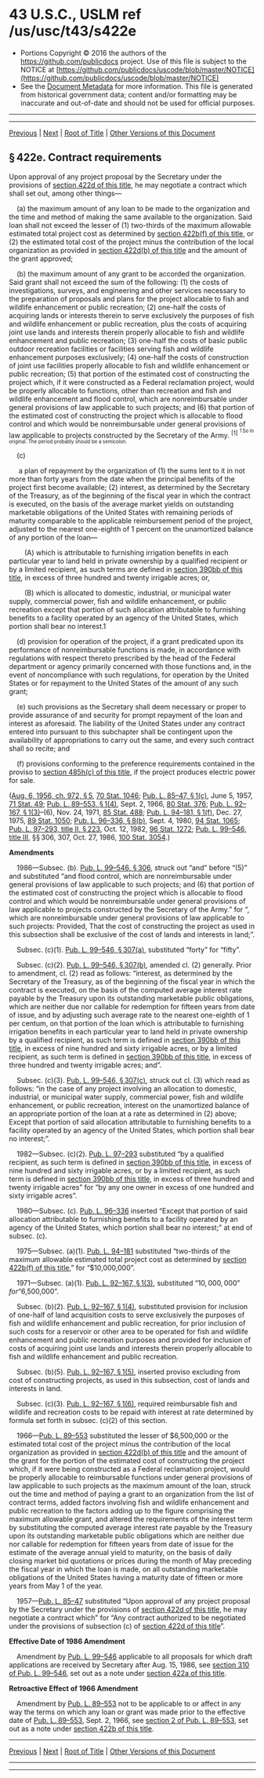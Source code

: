 ---
---

# 43 U.S.C., USLM ref /us/usc/t43/s422e

* Portions Copyright © 2016 the authors of the https://github.com/publicdocs project.
  Use of this file is subject to the NOTICE at [https://github.com/publicdocs/uscode/blob/master/NOTICE](https://github.com/publicdocs/uscode/blob/master/NOTICE)
* See the [Document Metadata](././../../../../..//README.md) for more information.
  This file is generated from historical government data; content and/or formatting may be inaccurate and out-of-date and should not be used for official purposes.

----------
----------

[Previous](./../../../../..//us/usc/t43/ch12/schIV/m__us_usc_t43_s422d.md) | [Next](./../../../../..//us/usc/t43/ch12/schIV/m__us_usc_t43_s422f.md) | [Root of Title](./../../../../../) | [Other Versions of this Document](https://publicdocs.github.io/go/links?ns=uslm&ref=%2Fus%2Fusc%2Ft43%2Fs422e)

## § 422e. Contract requirements

Upon approval of any project proposal by the Secretary under the provisions of [section 422d of this title][/us/usc/t43/s422d], he may negotiate a contract which shall set out, among other things—

    (a) the maximum amount of any loan to be made to the organization and the time and method of making the same available to the organization. Said loan shall not exceed the lesser of (1) two-thirds of the maximum allowable estimated total project cost as determined by [section 422b(f) of this title][/us/usc/t43/s422b/f], or (2) the estimated total cost of the project minus the contribution of the local organization as provided in [section 422d(b) of this title][/us/usc/t43/s422d/b] and the amount of the grant approved;

    (b) the maximum amount of any grant to be accorded the organization. Said grant shall not exceed the sum of the following: (1) the costs of investigations, surveys, and engineering and other services necessary to the preparation of proposals and plans for the project allocable to fish and wildlife enhancement or public recreation; (2) one-half the costs of acquiring lands or interests therein to serve exclusively the purposes of fish and wildlife enhancement or public recreation, plus the costs of acquiring joint use lands and interests therein properly allocable to fish and wildlife enhancement and public recreation; (3) one-half the costs of basic public outdoor recreation facilities or facilities serving fish and wildlife enhancement purposes exclusively; (4) one-half the costs of construction of joint use facilities properly allocable to fish and wildlife enhancement or public recreation; (5) that portion of the estimated cost of constructing the project which, if it were constructed as a Federal reclamation project, would be properly allocable to functions, other than recreation and fish and wildlife enhancement and flood control, which are nonreimbursable under general provisions of law applicable to such projects; and (6) that portion of the estimated cost of constructing the project which is allocable to flood control and which would be nonreimbursable under general provisions of law applicable to projects constructed by the Secretary of the Army. <sup>\[1\]</sup>  <sup><sup> 1 So in original. The period probably should be a semicolon. </sup></sup> 

    (c)

     a plan of repayment by the organization of (1) the sums lent to it in not more than forty years from the date when the principal benefits of the project first become available; (2) interest, as determined by the Secretary of the Treasury, as of the beginning of the fiscal year in which the contract is executed, on the basis of the average market yields on outstanding marketable obligations of the United States with remaining periods of maturity comparable to the applicable reimbursement period of the project, adjusted to the nearest one-eighth of 1 percent on the unamortized balance of any portion of the loan—

        (A) which is attributable to furnishing irrigation benefits in each particular year to land held in private ownership by a qualified recipient or by a limited recipient, as such terms are defined in [section 390bb of this title][/us/usc/t43/s390bb], in excess of three hundred and twenty irrigable acres; or,

        (B) which is allocated to domestic, industrial, or municipal water supply, commercial power, fish and wildlife enhancement, or public recreation except that portion of such allocation attributable to furnishing benefits to a facility operated by an agency of the United States, which portion shall bear no interest.1

    (d) provision for operation of the project, if a grant predicated upon its performance of nonreimbursable functions is made, in accordance with regulations with respect thereto prescribed by the head of the Federal department or agency primarily concerned with those functions and, in the event of noncompliance with such regulations, for operation by the United States or for repayment to the United States of the amount of any such grant;

    (e) such provisions as the Secretary shall deem necessary or proper to provide assurance of and security for prompt repayment of the loan and interest as aforesaid. The liability of the United States under any contract entered into pursuant to this subchapter shall be contingent upon the availability of appropriations to carry out the same, and every such contract shall so recite; and

    (f) provisions conforming to the preference requirements contained in the proviso to [section 485h(c) of this title][/us/usc/t43/s485h/c], if the project produces electric power for sale.

([Aug. 6, 1956, ch. 972, § 5][/us/act/1956-08-06/ch972/s5], [70 Stat. 1046][/us/stat/70/1046]; [Pub. L. 85–47, § 1(c)][/us/pl/85/47/s1/c], June 5, 1957, [71 Stat. 49][/us/stat/71/49]; [Pub. L. 89–553, § 1(4)][/us/pl/89/553/s1/4], Sept. 2, 1966, [80 Stat. 376][/us/stat/80/376]; [Pub. L. 92–167, § 1(3)][/us/pl/92/167/s1/3]–(6), Nov. 24, 1971, [85 Stat. 488][/us/stat/85/488]; [Pub. L. 94–181, § 1(f)][/us/pl/94/181/s1/f], Dec. 27, 1975, [89 Stat. 1050][/us/stat/89/1050]; [Pub. L. 96–336, § 8(b)][/us/pl/96/336/s8/b], Sept. 4, 1980, [94 Stat. 1065][/us/stat/94/1065]; [Pub. L. 97–293, title II, § 223][/us/pl/97/293/s223], Oct. 12, 1982, [96 Stat. 1272][/us/stat/96/1272]; [Pub. L. 99–546, title III][/us/pl/99/546], §§ 306, 307, Oct. 27, 1986, [100 Stat. 3054][/us/stat/100/3054].)

 __Amendments__ 

    1986—Subsec. (b). [Pub. L. 99–546, § 306][/us/pl/99/546/s306], struck out “and” before “(5)” and substituted “and flood control, which are nonreimbursable under general provisions of law applicable to such projects; and (6) that portion of the estimated cost of constructing the project which is allocable to flood control and which would be nonreimbursable under general provisions of law applicable to projects constructed by the Secretary of the Army.” for “, which are nonreimbursable under general provisions of law applicable to such projects: Provided, That the cost of constructing the project as used in this subsection shall be exclusive of the cost of lands and interests in land;”.

    Subsec. (c)(1). [Pub. L. 99–546, § 307(a)][/us/pl/99/546/s307/a], substituted “forty” for “fifty”.

    Subsec. (c)(2). [Pub. L. 99–546, § 307(b)][/us/pl/99/546/s307/b], amended cl. (2) generally. Prior to amendment, cl. (2) read as follows: “interest, as determined by the Secretary of the Treasury, as of the beginning of the fiscal year in which the contract is executed, on the basis of the computed average interest rate payable by the Treasury upon its outstanding marketable public obligations, which are neither due nor callable for redemption for fifteen years from date of issue, and by adjusting such average rate to the nearest one-eighth of 1 per centum, on that portion of the loan which is attributable to furnishing irrigation benefits in each particular year to land held in private ownership by a qualified recipient, as such term is defined in [section 390bb of this title][/us/usc/t43/s390bb], in excess of nine hundred and sixty irrigable acres, or by a limited recipient, as such term is defined in [section 390bb of this title][/us/usc/t43/s390bb], in excess of three hundred and twenty irrigable acres; and”.

    Subsec. (c)(3). [Pub. L. 99–546, § 307(c)][/us/pl/99/546/s307/c], struck out cl. (3) which read as follows: “in the case of any project involving an allocation to domestic, industrial, or municipal water supply, commercial power, fish and wildlife enhancement, or public recreation, interest on the unamortized balance of an appropriate portion of the loan at a rate as determined in (2) above; Except that portion of said allocation attributable to furnishing benefits to a facility operated by an agency of the United States, which portion shall bear no interest;”.

    1982—Subsec. (c)(2). [Pub. L. 97–293][/us/pl/97/293] substituted “by a qualified recipient, as such term is defined in [section 390bb of this title][/us/usc/t43/s390bb], in excess of nine hundred and sixty irrigable acres, or by a limited recipient, as such term is defined in [section 390bb of this title][/us/usc/t43/s390bb], in excess of three hundred and twenty irrigable acres” for “by any one owner in excess of one hundred and sixty irrigable acres”.

    1980—Subsec. (c). [Pub. L. 96–336][/us/pl/96/336] inserted “Except that portion of said allocation attributable to furnishing benefits to a facility operated by an agency of the United States, which portion shall bear no interest;” at end of subsec. (c).

    1975—Subsec. (a)(1). [Pub. L. 94–181][/us/pl/94/181] substituted “two-thirds of the maximum allowable estimated total project cost as determined by [section 422b(f) of this title][/us/usc/t43/s422b/f],” for “$10,000,000”.

    1971—Subsec. (a)(1). [Pub. L. 92–167, § 1(3)][/us/pl/92/167/s1/3], substituted “$10,000,000” for “$6,500,000”.

    Subsec. (b)(2). [Pub. L. 92–167, § 1(4)][/us/pl/92/167/s1/4], substituted provision for inclusion of one-half of land acquisition costs to serve exclusively the purposes of fish and wildlife enhancement and public recreation, for prior inclusion of such costs for a reservoir or other area to be operated for fish and wildlife enhancement and public recreation purposes and provided for inclusion of costs of acquiring joint use lands and interests therein properly allocable to fish and wildlife enhancement and public recreation.

    Subsec. (b)(5). [Pub. L. 92–167, § 1(5)][/us/pl/92/167/s1/5], inserted proviso excluding from cost of constructing projects, as used in this subsection, cost of lands and interests in land.

    Subsec. (c)(3). [Pub. L. 92–167, § 1(6)][/us/pl/92/167/s1/6], required reimbursable fish and wildlife and recreation costs to be repaid with interest at rate determined by formula set forth in subsec. (c)(2) of this section.

    1966—[Pub. L. 89–553][/us/pl/89/553] substituted the lesser of $6,500,000 or the estimated total cost of the project minus the contribution of the local organization as provided in [section 422d(b) of this title][/us/usc/t43/s422d/b] and the amount of the grant for the portion of the estimated cost of constructing the project which, if it were being constructed as a Federal reclamation project, would be properly allocable to reimbursable functions under general provisions of law applicable to such projects as the maximum amount of the loan, struck out the time and method of paying a grant to an organization from the list of contract terms, added factors involving fish and wildlife enhancement and public recreation to the factors adding up to the figure comprising the maximum allowable grant, and altered the requirements of the interest term by substituting the computed average interest rate payable by the Treasury upon its outstanding marketable public obligations which are neither due nor callable for redemption for fifteen years from date of issue for the estimate of the average annual yield to maturity, on the basis of daily closing market bid quotations or prices during the month of May preceding the fiscal year in which the loan is made, on all outstanding marketable obligations of the United States having a maturity date of fifteen or more years from May 1 of the year.

    1957—[Pub. L. 85–47][/us/pl/85/47] substituted “Upon approval of any project proposal by the Secretary under the provisions of [section 422d of this title][/us/usc/t43/s422d], he may negotiate a contract which” for “Any contract authorized to be negotiated under the provisions of subsection (c) of [section 422d of this title][/us/usc/t43/s422d]”.

 __Effective Date of 1986 Amendment__ 

    Amendment by [Pub. L. 99–546][/us/pl/99/546] applicable to all proposals for which draft applications are received by Secretary after Aug. 15, 1986, see [section 310 of Pub. L. 99–546][/us/pl/99/546/s310], set out as a note under [section 422a of this title][/us/usc/t43/s422a].

 __Retroactive Effect of 1966 Amendment__ 

    Amendment by [Pub. L. 89–553][/us/pl/89/553] not to be applicable to or affect in any way the terms on which any loan or grant was made prior to the effective date of [Pub. L. 89–553][/us/pl/89/553], Sept. 2, 1966, see [section 2 of Pub. L. 89–553][/us/pl/89/553/s2], set out as a note under [section 422b of this title][/us/usc/t43/s422b].

----------

[Previous](./../../../../..//us/usc/t43/ch12/schIV/m__us_usc_t43_s422d.md) | [Next](./../../../../..//us/usc/t43/ch12/schIV/m__us_usc_t43_s422f.md) | [Root of Title](./../../../../../) | [Other Versions of this Document](https://publicdocs.github.io/go/links?ns=uslm&ref=%2Fus%2Fusc%2Ft43%2Fs422e)

----------
----------

[/us/usc/t43/s422d]: https://publicdocs.github.io/go/links?ns=uslm&ref=%2Fus%2Fusc%2Ft43%2Fs422d
[/us/usc/t43/s422b/f]: https://publicdocs.github.io/go/links?ns=uslm&ref=%2Fus%2Fusc%2Ft43%2Fs422b%2Ff
[/us/usc/t43/s422d/b]: https://publicdocs.github.io/go/links?ns=uslm&ref=%2Fus%2Fusc%2Ft43%2Fs422d%2Fb
[/us/usc/t43/s390bb]: https://publicdocs.github.io/go/links?ns=uslm&ref=%2Fus%2Fusc%2Ft43%2Fs390bb
[/us/usc/t43/s485h/c]: https://publicdocs.github.io/go/links?ns=uslm&ref=%2Fus%2Fusc%2Ft43%2Fs485h%2Fc
[/us/act/1956-08-06/ch972/s5]: https://publicdocs.github.io/go/links?ns=uslm&ref=%2Fus%2Fact%2F1956-08-06%2Fch972%2Fs5
[/us/stat/70/1046]: https://publicdocs.github.io/go/links?ns=uslm&ref=%2Fus%2Fstat%2F70%2F1046
[/us/pl/85/47/s1/c]: https://publicdocs.github.io/go/links?ns=uslm&ref=%2Fus%2Fpl%2F85%2F47%2Fs1%2Fc
[/us/stat/71/49]: https://publicdocs.github.io/go/links?ns=uslm&ref=%2Fus%2Fstat%2F71%2F49
[/us/pl/89/553/s1/4]: https://publicdocs.github.io/go/links?ns=uslm&ref=%2Fus%2Fpl%2F89%2F553%2Fs1%2F4
[/us/stat/80/376]: https://publicdocs.github.io/go/links?ns=uslm&ref=%2Fus%2Fstat%2F80%2F376
[/us/pl/92/167/s1/3]: https://publicdocs.github.io/go/links?ns=uslm&ref=%2Fus%2Fpl%2F92%2F167%2Fs1%2F3
[/us/stat/85/488]: https://publicdocs.github.io/go/links?ns=uslm&ref=%2Fus%2Fstat%2F85%2F488
[/us/pl/94/181/s1/f]: https://publicdocs.github.io/go/links?ns=uslm&ref=%2Fus%2Fpl%2F94%2F181%2Fs1%2Ff
[/us/stat/89/1050]: https://publicdocs.github.io/go/links?ns=uslm&ref=%2Fus%2Fstat%2F89%2F1050
[/us/pl/96/336/s8/b]: https://publicdocs.github.io/go/links?ns=uslm&ref=%2Fus%2Fpl%2F96%2F336%2Fs8%2Fb
[/us/stat/94/1065]: https://publicdocs.github.io/go/links?ns=uslm&ref=%2Fus%2Fstat%2F94%2F1065
[/us/pl/97/293/s223]: https://publicdocs.github.io/go/links?ns=uslm&ref=%2Fus%2Fpl%2F97%2F293%2Fs223
[/us/stat/96/1272]: https://publicdocs.github.io/go/links?ns=uslm&ref=%2Fus%2Fstat%2F96%2F1272
[/us/pl/99/546]: https://publicdocs.github.io/go/links?ns=uslm&ref=%2Fus%2Fpl%2F99%2F546
[/us/stat/100/3054]: https://publicdocs.github.io/go/links?ns=uslm&ref=%2Fus%2Fstat%2F100%2F3054
[/us/pl/99/546/s306]: https://publicdocs.github.io/go/links?ns=uslm&ref=%2Fus%2Fpl%2F99%2F546%2Fs306
[/us/pl/99/546/s307/a]: https://publicdocs.github.io/go/links?ns=uslm&ref=%2Fus%2Fpl%2F99%2F546%2Fs307%2Fa
[/us/pl/99/546/s307/b]: https://publicdocs.github.io/go/links?ns=uslm&ref=%2Fus%2Fpl%2F99%2F546%2Fs307%2Fb
[/us/usc/t43/s390bb]: https://publicdocs.github.io/go/links?ns=uslm&ref=%2Fus%2Fusc%2Ft43%2Fs390bb
[/us/usc/t43/s390bb]: https://publicdocs.github.io/go/links?ns=uslm&ref=%2Fus%2Fusc%2Ft43%2Fs390bb
[/us/pl/99/546/s307/c]: https://publicdocs.github.io/go/links?ns=uslm&ref=%2Fus%2Fpl%2F99%2F546%2Fs307%2Fc
[/us/pl/97/293]: https://publicdocs.github.io/go/links?ns=uslm&ref=%2Fus%2Fpl%2F97%2F293
[/us/usc/t43/s390bb]: https://publicdocs.github.io/go/links?ns=uslm&ref=%2Fus%2Fusc%2Ft43%2Fs390bb
[/us/usc/t43/s390bb]: https://publicdocs.github.io/go/links?ns=uslm&ref=%2Fus%2Fusc%2Ft43%2Fs390bb
[/us/pl/96/336]: https://publicdocs.github.io/go/links?ns=uslm&ref=%2Fus%2Fpl%2F96%2F336
[/us/pl/94/181]: https://publicdocs.github.io/go/links?ns=uslm&ref=%2Fus%2Fpl%2F94%2F181
[/us/usc/t43/s422b/f]: https://publicdocs.github.io/go/links?ns=uslm&ref=%2Fus%2Fusc%2Ft43%2Fs422b%2Ff
[/us/pl/92/167/s1/3]: https://publicdocs.github.io/go/links?ns=uslm&ref=%2Fus%2Fpl%2F92%2F167%2Fs1%2F3
[/us/pl/92/167/s1/4]: https://publicdocs.github.io/go/links?ns=uslm&ref=%2Fus%2Fpl%2F92%2F167%2Fs1%2F4
[/us/pl/92/167/s1/5]: https://publicdocs.github.io/go/links?ns=uslm&ref=%2Fus%2Fpl%2F92%2F167%2Fs1%2F5
[/us/pl/92/167/s1/6]: https://publicdocs.github.io/go/links?ns=uslm&ref=%2Fus%2Fpl%2F92%2F167%2Fs1%2F6
[/us/pl/89/553]: https://publicdocs.github.io/go/links?ns=uslm&ref=%2Fus%2Fpl%2F89%2F553
[/us/usc/t43/s422d/b]: https://publicdocs.github.io/go/links?ns=uslm&ref=%2Fus%2Fusc%2Ft43%2Fs422d%2Fb
[/us/pl/85/47]: https://publicdocs.github.io/go/links?ns=uslm&ref=%2Fus%2Fpl%2F85%2F47
[/us/usc/t43/s422d]: https://publicdocs.github.io/go/links?ns=uslm&ref=%2Fus%2Fusc%2Ft43%2Fs422d
[/us/usc/t43/s422d]: https://publicdocs.github.io/go/links?ns=uslm&ref=%2Fus%2Fusc%2Ft43%2Fs422d
[/us/pl/99/546]: https://publicdocs.github.io/go/links?ns=uslm&ref=%2Fus%2Fpl%2F99%2F546
[/us/pl/99/546/s310]: https://publicdocs.github.io/go/links?ns=uslm&ref=%2Fus%2Fpl%2F99%2F546%2Fs310
[/us/usc/t43/s422a]: https://publicdocs.github.io/go/links?ns=uslm&ref=%2Fus%2Fusc%2Ft43%2Fs422a
[/us/pl/89/553]: https://publicdocs.github.io/go/links?ns=uslm&ref=%2Fus%2Fpl%2F89%2F553
[/us/pl/89/553]: https://publicdocs.github.io/go/links?ns=uslm&ref=%2Fus%2Fpl%2F89%2F553
[/us/pl/89/553/s2]: https://publicdocs.github.io/go/links?ns=uslm&ref=%2Fus%2Fpl%2F89%2F553%2Fs2
[/us/usc/t43/s422b]: https://publicdocs.github.io/go/links?ns=uslm&ref=%2Fus%2Fusc%2Ft43%2Fs422b


